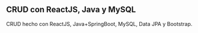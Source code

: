 ## CRUD con ReactJS, Java y MySQL

CRUD hecho con ReactJS, Java+SpringBoot, MySQL, Data JPA y Bootstrap.
